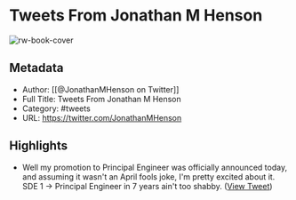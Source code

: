 # Tweets From Jonathan M Henson

![rw-book-cover](https://pbs.twimg.com/profile_images/1390387082200113153/VoBooPzr.jpg)

## Metadata
- Author: [[@JonathanMHenson on Twitter]]
- Full Title: Tweets From Jonathan M Henson
- Category: #tweets
- URL: https://twitter.com/JonathanMHenson

## Highlights
- Well my promotion to Principal Engineer was officially announced today, and assuming it wasn't an April fools joke, I'm pretty excited about it. SDE 1 -> Principal Engineer in 7 years ain't too shabby. ([View Tweet](https://twitter.com/JonathanMHenson/status/1245472502513414145))
